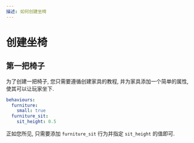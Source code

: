 ```yaml
---
描述: 如何创建坐椅
---
```


# 创建坐椅

## 第一把椅子

为了创建一把椅子, 您只需要遵循创建家具的教程, 并为家具添加一个简单的属性, 使其可以让玩家坐下.

```yaml
behaviours:
  furniture:
    small: true
  furniture_sit:
    sit_height: 0.5
```

正如您所见, 只需要添加 `furniture_sit` 行为并指定 `sit_height` 的值即可.
